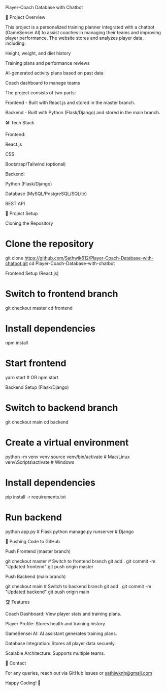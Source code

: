 Player-Coach Database with Chatbot

📌 Project Overview

This project is a personalized training planner integrated with a chatbot (GameSensei AI) to assist coaches in managing their teams and improving player performance. The website stores and analyzes player data, including:

Height, weight, and diet history

Training plans and performance reviews

AI-generated activity plans based on past data

Coach dashboard to manage teams

The project consists of two parts:

Frontend - Built with React.js and stored in the master branch.

Backend - Built with Python (Flask/Django) and stored in the main branch.

🛠️ Tech Stack

Frontend:

React.js

CSS

Bootstrap/Tailwind (optional)

Backend:

Python (Flask/Django)

Database (MySQL/PostgreSQL/SQLite)

REST API

🚀 Project Setup

Cloning the Repository

# Clone the repository
git clone https://github.com/Sathwik612/Player-Coach-Database-with-chatbot.git
cd Player-Coach-Database-with-chatbot

Frontend Setup (React.js)

# Switch to frontend branch
git checkout master
cd frontend

# Install dependencies
npm install

# Start frontend
yarn start  # OR npm start

Backend Setup (Flask/Django)

# Switch to backend branch
git checkout main
cd backend

# Create a virtual environment
python -m venv venv
source venv/bin/activate  # Mac/Linux
venv\Scripts\activate  # Windows

# Install dependencies
pip install -r requirements.txt

# Run backend
python app.py  # Flask
python manage.py runserver  # Django

🔄 Pushing Code to GitHub

Push Frontend (master branch)

git checkout master  # Switch to frontend branch
git add .
git commit -m "Updated frontend"
git push origin master

Push Backend (main branch)

git checkout main  # Switch to backend branch
git add .
git commit -m "Updated backend"
git push origin main

🏆 Features

Coach Dashboard: View player stats and training plans.

Player Profile: Stores health and training history.

GameSensei AI: AI assistant generates training plans.

Database Integration: Stores all player data securely.

Scalable Architecture: Supports multiple teams.

📩 Contact

For any queries, reach out via GitHub Issues or sathiwknh@gmail.com

Happy Coding! 🚀